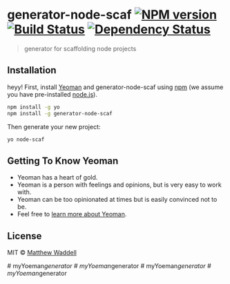# generator-node-scaf [![NPM version][npm-image]][npm-url] [![Build Status][travis-image]][travis-url] [![Dependency Status][daviddm-image]][daviddm-url]
> generator for scaffolding node projects

## Installation
heyy!
First, install [Yeoman](http://yeoman.io) and generator-node-scaf using [npm](https://www.npmjs.com/) (we assume you have pre-installed [node.js](https://nodejs.org/)).

```bash
npm install -g yo
npm install -g generator-node-scaf
```

Then generate your new project:

```bash
yo node-scaf
```

## Getting To Know Yeoman

 * Yeoman has a heart of gold.
 * Yeoman is a person with feelings and opinions, but is very easy to work with.
 * Yeoman can be too opinionated at times but is easily convinced not to be.
 * Feel free to [learn more about Yeoman](http://yeoman.io/).

## License

MIT © [Matthew Waddell]()


[npm-image]: https://badge.fury.io/js/generator-node-scaf.svg
[npm-url]: https://npmjs.org/package/generator-node-scaf
[travis-image]: https://travis-ci.org/waddellmp/generator-node-scaf.svg?branch=master
[travis-url]: https://travis-ci.org/waddellmp/generator-node-scaf
[daviddm-image]: https://david-dm.org/waddellmp/generator-node-scaf.svg?theme=shields.io
[daviddm-url]: https://david-dm.org/waddellmp/generator-node-scaf
#   m y Y o e m a n _ g e n e r a t o r 
 
 #   m y Y o e m a n _ g e n e r a t o r 
 
 #   m y Y o e m a n _ g e n e r a t o r 
 
 #   m y Y o e m a n _ g e n e r a t o r 
 
 